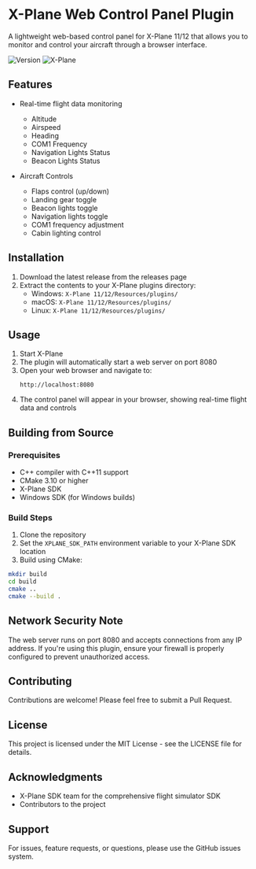 # X-Plane Web Control Panel Plugin

A lightweight web-based control panel for X-Plane 11/12 that allows you to monitor and control your aircraft through a browser interface.

![Version](https://img.shields.io/badge/version-0.0.1b-blue.svg)
![X-Plane](https://img.shields.io/badge/X--Plane-11/12-green.svg)

## Features

- Real-time flight data monitoring
  - Altitude
  - Airspeed
  - Heading
  - COM1 Frequency
  - Navigation Lights Status
  - Beacon Lights Status

- Aircraft Controls
  - Flaps control (up/down)
  - Landing gear toggle
  - Beacon lights toggle
  - Navigation lights toggle
  - COM1 frequency adjustment
  - Cabin lighting control

## Installation

1. Download the latest release from the releases page
2. Extract the contents to your X-Plane plugins directory:
   - Windows: `X-Plane 11/12/Resources/plugins/`
   - macOS: `X-Plane 11/12/Resources/plugins/`
   - Linux: `X-Plane 11/12/Resources/plugins/`

## Usage

1. Start X-Plane
2. The plugin will automatically start a web server on port 8080
3. Open your web browser and navigate to:
   ```
   http://localhost:8080
   ```
4. The control panel will appear in your browser, showing real-time flight data and controls

## Building from Source

### Prerequisites

- C++ compiler with C++11 support
- CMake 3.10 or higher
- X-Plane SDK
- Windows SDK (for Windows builds)

### Build Steps

1. Clone the repository
2. Set the `XPLANE_SDK_PATH` environment variable to your X-Plane SDK location
3. Build using CMake:
```bash
mkdir build
cd build
cmake ..
cmake --build .
```

## Network Security Note

The web server runs on port 8080 and accepts connections from any IP address. If you're using this plugin, ensure your firewall is properly configured to prevent unauthorized access.

## Contributing

Contributions are welcome! Please feel free to submit a Pull Request.

## License

This project is licensed under the MIT License - see the LICENSE file for details.

## Acknowledgments

- X-Plane SDK team for the comprehensive flight simulator SDK
- Contributors to the project

## Support

For issues, feature requests, or questions, please use the GitHub issues system.
